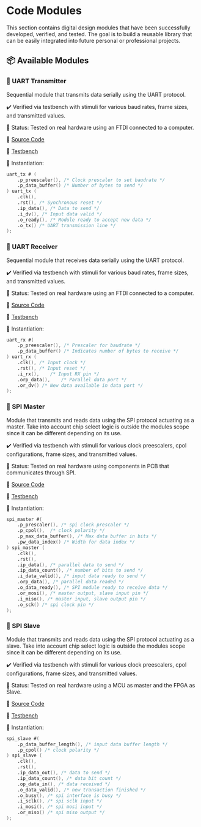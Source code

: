 # Code Modules

This section contains digital design modules that have been successfully developed, verified, and tested. The goal is to build a reusable library that can be easily integrated into future personal or professional projects.

## 📦 Available Modules

### 🔹 UART Transmitter

Sequential module that transmits data serially using the UART protocol.

✔️ Verified via testbench with stimuli for various baud rates, frame sizes, and transmitted values.

🧪 Status: Tested on real hardware using an FTDI connected to a computer.

📁 [Source Code](uart/source/uart_tx.v)

📁 [Testbench](uart/test/uart_tb.v)

📌 Instantiation:

```verilog
uart_tx # (
    .p_preescaler(), /* Clock prescaler to set baudrate */
    .p_data_buffer() /* Number of bytes to send */
) uart_tx (
    .clk(), 
    .rst(), /* Synchronous reset */
    .ip_data(), /* Data to send */
    .i_dv(), /* Input data valid */
    .o_ready(), /* Module ready to accept new data */
    .o_tx() /* UART transmission line */
);
```

### 🔹 UART Receiver

Sequential module that receives data serially using the UART protocol.

✔️ Verified via testbench with stimuli for various baud rates, frame sizes, and transmitted values.

🧪 Status: Tested on real hardware using an FTDI connected to a computer.

📁 [Source Code](uart/source/uart_rx.v)

📁 [Testbench](uart/test/uart_tb.v)

📌 Instantiation:

```verilog
uart_rx #(
    .p_preescaler(), /* Prescaler for baudrate */
    .p_data_buffer() /* Indicates number of bytes to receive */
) uart_rx (
    .clk(), /* Input clock */
    .rst(), /* Input reset */
    .i_rx(),	/* Input RX pin */
    .orp_data(),	/* Parallel data port */
    .or_dv() /* New data available in data port */ 
);
```

### 🔹 SPI Master

Module that transmits and reads data using the SPI protocol actuating as a master. Take into account chip select logic is outside the modules scope since it can be different depending on its use. 

✔️ Verified via testbench with stimuli for various clock preescalers, cpol configurations, frame sizes, and transmitted values.

🧪 Status: Tested on real hardware using components in PCB that communicates through SPI.

📁 [Source Code](spi/source/spi_master.v)

📁 [Testbench](spi/test/spi_tb.v)

📌 Instantiation:

```verilog
spi_master #(
    .p_prescaler(), /* spi clock prescaler */
    .p_cpol(),	/* clock polarity */
    .p_max_data_buffer(), /* Max data buffer in bits */
    .pw_data_index() /* Width for data index */
) spi_master (
    .clk(),
    .rst(),
    .ip_data(), /* parallel data to send */
    .ip_data_count(), /* number of bits to send */
    .i_data_valid(), /* input data ready to send */
    .orp_data(), /* parallel data readed */
    .o_data_ready(), /* SPI module ready to receive data */
    .or_mosi(), /* master output, slave input pin */
    .i_miso(), /* master input, slave output pin */
    .o_sck() /* spi clock pin */
);
```

### 🔹 SPI Slave

Module that transmits and reads data using the SPI protocol actuating as a slave. Take into account chip select logic is outside the modules scope since it can be different depending on its use. 

✔️ Verified via testbench with stimuli for various clock preescalers, cpol configurations, frame sizes, and transmitted values.

🧪 Status: Tested on real hardware using a MCU as master and the FPGA as Slave.

📁 [Source Code](spi/source/spi_slave.v)

📁 [Testbench](spi/test/spi_tb.v)

📌 Instantiation:

```verilog
spi_slave #(
    .p_data_buffer_length(), /* input data buffer length */
    .p_cpol() /* clock polarity */
) spi_slave (
    .clk(),
    .rst(),
    .ip_data_out(), /* data to send */
    .ip_data_count(), /* data bit count */
    .op_data_in(), /* data received */
    .o_data_valid(), /* new transaction finished */
    .o_busy(), /* spi interface is busy */
    .i_sclk(), /* spi sclk input */
    .i_mosi(), /* spi mosi input */
    .or_miso() /* spi miso output */
);
```
